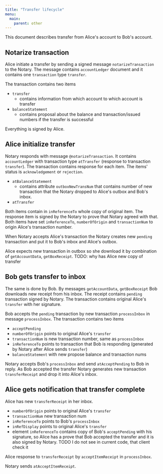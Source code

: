 ```yaml
---
title: "Transfer lifecycle"
menu:
  main:
    parent: other
---
```


This document describes transfer from Alice's account to Bob's account.

## Notarize transaction

Alice initiate a transfer by sending a signed message `notarizeTransaction` to the Notary.
The message contains `accountLedger` document and it contains one `transaction` type `transfer`.

The transaction contains two items

* `transfer`
  * contains information from which account to which account is transfer
* `balanceStatement`
  * contains proposal about the balance and transaction/issued numbers if the transfer is successful

Everything is signed by Alice.

## Alice initialize transfer

Notary responds with message `@notarizeTransaction`. It contains `accountLedger` with transaction type `atTransfer` (response to transaction `transfer`). The transaction contains response for each item. The items' status is `acknowledgement` or `rejection`.

* `atBalanceStatement`
  * contains attribute `outboxNewTransNum` that contains number of new transaction that the Notary dropped to Alice's outbox and Bob's inbox.
* `atTransfer`

Both items contain in `inReferenceTo` whole copy of original item. The response item is signed by the Notary to prove that Notary agreed with that. Both items have set `inReferenceTo`, `numberOfOrigin` and `transactionNum` to origin Alice's transaction number.

When Notary accepts Alice's transaction the Notary creates new `pending` transaction and put it to Bob's inbox and Alice's outbox.


Alice expects new transaction in outbox so she download it by combination of `getAccountData`, `getBoxReceipt`. TODO: why has Alice new copy of transfer

## Bob gets transfer to inbox

The same is done by Bob. By messages `getAccountData`, `getBoxReceipt` Bob downloads new receipt from his inbox. The receipt contains `pending` transaction signed by Notary. The transaction contains original Alice's `transfer` with her signature.

Bob accepts the `pending` transaction by new transaction `processInbox` in message `processInbox`. The transaction contains two items

* `acceptPending`
 * `numberOfOrigin` points to original Alice's `transfer`
 * `transactionNum` is new transaction number, same as `processInbox`
 * `inReferenceTo` points to transaction that Bob is responding (generated by Notary after Alice sends `transfer`)
* `balanceStatement` with new propose balance and transaction nums


Notary accepts Bob's `processInbox` and send `atAcceptPending` to Bob in reply. As Bob accepted the transfer Notary generates new transaction `transferReceipt` and drop it into Alice's inbox.


## Alice gets notification that transfer complete

Alice has new `transferReceipt` in her inbox.

* `numberOfOrigin` points to original Alice's `transfer`
* `transactionNum` new transaction num
* `inReferenceTo` points to Bob's `processInbox`
* `inRefDisplay` points to original Alice's `transfer`
* element `inReferenceTo` contains copy of Bob's `acceptPending` with his signature, so Alice has a prove that Bob accepted the transfer and it is also signed by Notary. TODO I do not see in current code, that client check it

Alice response to `transferReceipt` by `acceptItemReceipt` in `processInbox`.

Notary sends `atAcceptItemReceipt`.
